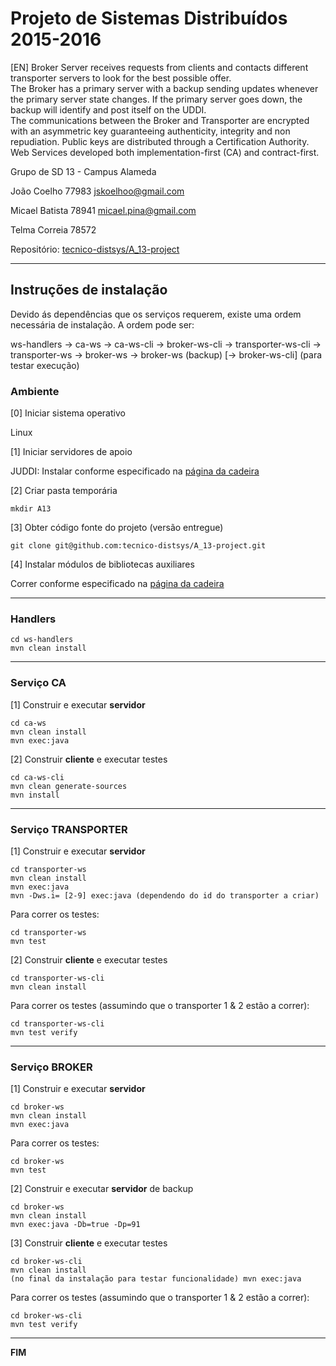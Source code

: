 # Projeto de Sistemas Distribuídos 2015-2016 #

[EN] Broker Server receives requests from clients and contacts different transporter servers to look for the best possible offer.   
The Broker has a primary server with a backup sending updates whenever the primary server state changes. If the primary server goes down, the backup will identify and post itself on the UDDI.  
The communications between the Broker and Transporter are encrypted with an asymmetric key guaranteeing authenticity, integrity and non repudiation. Public keys are distributed through a Certification Authority.  
Web Services developed both implementation-first (CA) and contract-first.

Grupo de SD 13 - Campus Alameda

João Coelho 77983 jskoelhoo@gmail.com 

Micael Batista 78941 micael.pina@gmail.com

Telma Correia 78572


Repositório:
[tecnico-distsys/A_13-project](https://github.com/tecnico-distsys/A_13-project/)

-------------------------------------------------------------------------------

## Instruções de instalação 

Devido ás dependências que os serviços requerem, existe uma ordem necessária de instalação.
A ordem pode ser:

  ws-handlers -> ca-ws -> ca-ws-cli -> broker-ws-cli -> transporter-ws-cli -> transporter-ws -> broker-ws -> broker-ws (backup) \[-> broker-ws-cli\] (para testar execução)

### Ambiente

[0] Iniciar sistema operativo

Linux

[1] Iniciar servidores de apoio

JUDDI: Instalar conforme especificado na [página da cadeira](http://disciplinas.tecnico.ulisboa.pt/leic-sod/2015-2016/labs/05-ws1/index.html)


[2] Criar pasta temporária

```
mkdir A13
```


[3] Obter código fonte do projeto (versão entregue)

```
git clone git@github.com:tecnico-distsys/A_13-project.git 
```


[4] Instalar módulos de bibliotecas auxiliares


Correr conforme especificado na [página da cadeira](http://disciplinas.tecnico.ulisboa.pt/leic-sod/2015-2016/labs/05-ws1/index.html)

-------------------------------------------------------------------------------
### Handlers

```
cd ws-handlers
mvn clean install
```


-------------------------------------------------------------------------------

### Serviço CA

[1] Construir e executar **servidor**

```
cd ca-ws
mvn clean install
mvn exec:java 
```

[2] Construir **cliente** e executar testes

```
cd ca-ws-cli
mvn clean generate-sources
mvn install
```

-------------------------------------------------------------------------------

### Serviço TRANSPORTER

[1] Construir e executar **servidor**

```
cd transporter-ws
mvn clean install
mvn exec:java 
mvn -Dws.i= [2-9] exec:java (dependendo do id do transporter a criar)
```

Para correr os testes: 
```
cd transporter-ws
mvn test 
```

[2] Construir **cliente** e executar testes

```
cd transporter-ws-cli
mvn clean install 
```

Para correr os testes (assumindo que o transporter 1 & 2 estão a correr): 
```
cd transporter-ws-cli
mvn test verify
```


-------------------------------------------------------------------------------

### Serviço BROKER

[1] Construir e executar **servidor**

```
cd broker-ws
mvn clean install
mvn exec:java
```
Para correr os testes: 
```
cd broker-ws
mvn test 
```

[2] Construir e executar **servidor** de backup

```
cd broker-ws
mvn clean install
mvn exec:java -Db=true -Dp=91
```

[3] Construir **cliente** e executar testes

```
cd broker-ws-cli
mvn clean install
(no final da instalação para testar funcionalidade) mvn exec:java
```

Para correr os testes (assumindo que o transporter 1 & 2 estão a correr): 
```
cd broker-ws-cli
mvn test verify
```

-------------------------------------------------------------------------------



**FIM**
